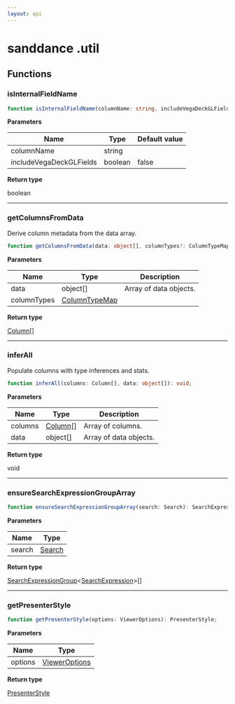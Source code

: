 ```yaml
---
layout: api
---
```


# sanddance .util

## Functions

### isInternalFieldName

```typescript
function isInternalFieldName(columnName: string, includeVegaDeckGLFields: boolean = false): boolean;
```

**Parameters**

| Name                    | Type    | Default value |
| ----------------------- | ------- | ------------- |
| columnName              | string  |               |
| includeVegaDeckGLFields | boolean | false         |

**Return type**

boolean

----------

### getColumnsFromData

Derive column metadata from the data array.

```typescript
function getColumnsFromData(data: object[], columnTypes?: ColumnTypeMap): Column[];
```

**Parameters**

| Name        | Type                                    | Description            |
| ----------- | --------------------------------------- | ---------------------- |
| data        | object[]                                | Array of data objects. |
| columnTypes | [ColumnTypeMap][InterfaceDeclaration-5] |                        |

**Return type**

[Column][InterfaceDeclaration-3][]

----------

### inferAll

Populate columns with type inferences and stats.

```typescript
function inferAll(columns: Column[], data: object[]): void;
```

**Parameters**

| Name    | Type                               | Description            |
| ------- | ---------------------------------- | ---------------------- |
| columns | [Column][InterfaceDeclaration-3][] | Array of columns.      |
| data    | object[]                           | Array of data objects. |

**Return type**

void

----------

### ensureSearchExpressionGroupArray

```typescript
function ensureSearchExpressionGroupArray(search: Search): SearchExpressionGroup<SearchExpression>[];
```

**Parameters**

| Name   | Type                             |
| ------ | -------------------------------- |
| search | [Search][TypeAliasDeclaration-3] |

**Return type**

[SearchExpressionGroup][InterfaceDeclaration-2]<[SearchExpression][InterfaceDeclaration-1]>[]

----------

### getPresenterStyle

```typescript
function getPresenterStyle(options: ViewerOptions): PresenterStyle;
```

**Parameters**

| Name    | Type                                     |
| ------- | ---------------------------------------- |
| options | [ViewerOptions][InterfaceDeclaration-23] |

**Return type**

[PresenterStyle][InterfaceDeclaration-48]

[NamespaceImport-3]: util#util
[FunctionDeclaration-6]: util#isinternalfieldname
[FunctionDeclaration-7]: util#getcolumnsfromdata
[InterfaceDeclaration-5]: types#columntypemap
[InterfaceDeclaration-3]: types#column
[FunctionDeclaration-8]: util#inferall
[InterfaceDeclaration-3]: types#column
[FunctionDeclaration-9]: util#ensuresearchexpressiongrouparray
[TypeAliasDeclaration-3]: types#search
[InterfaceDeclaration-1]: types#searchexpression
[InterfaceDeclaration-2]: types#searchexpressiongroup
[FunctionDeclaration-10]: util#getpresenterstyle
[InterfaceDeclaration-23]: types#vieweroptions
[InterfaceDeclaration-48]: vegadeckgl/types#presenterstyle